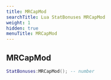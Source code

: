 ```yaml
---
title: MRCapMod
searchTitle: Lua StatBonuses MRCapMod
weight: 1
hidden: true
menuTitle: MRCapMod
---
```

## MRCapMod
```lua
StatBonuses:MRCapMod(); -- number
```